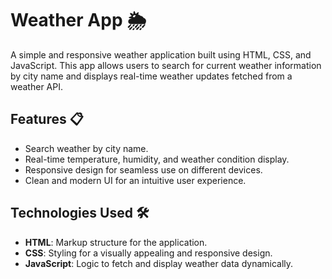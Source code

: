 # Weather App 🌦️
A simple and responsive weather application built using HTML, CSS, and JavaScript. This app allows users to search for current weather information by city name and displays real-time weather updates fetched from a weather API.

## Features 📋
- Search weather by city name.
- Real-time temperature, humidity, and weather condition display.
- Responsive design for seamless use on different devices.
- Clean and modern UI for an intuitive user experience.

## Technologies Used 🛠️
- **HTML**: Markup structure for the application.
- **CSS**: Styling for a visually appealing and responsive design.
- **JavaScript**: Logic to fetch and display weather data dynamically.